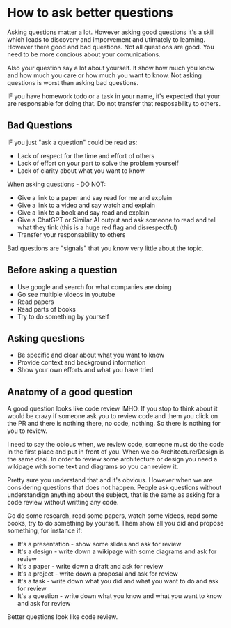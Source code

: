 # How to ask better questions

Asking questions matter a lot. However asking good questions it's a skill which leads to discovery and imporvement and utimately to learning. However there good and bad questions. Not all questions are good. You need to be more concious about your comunications.

Also your question say a lot about yourself. It show how much you know and how much you care or how much you want to know. Not asking questions is worst than asking bad questions.

IF you have homework todo or a task in your name, it's expected that your are responsable for doing that. Do not transfer that resposability to others.

## Bad Questions

IF you just "ask a question" could be read as:
  * Lack of respect for the time and effort of others
  * Lack of effort on your part to solve the problem yourself
  * Lack of clarity about what you want to know

When asking questions - DO NOT:

* Give a link to a paper and say read for me and explain
* Give a link to a video and say watch and explain
* Give a link to a book and say read and explain
* Give a ChatGPT or Similar AI output and ask someone to read and tell what they tink (this is a huge red flag and disrespectful)
* Transfer your responsability to others

Bad questions are "signals" that you know very little about the topic.

## Before asking a question

* Use google and search for what companies are doing
* Go see multiple videos in youtube
* Read papers
* Read parts of books
* Try to do something by yourself

## Asking questions

* Be specific and clear about what you want to know
* Provide context and background information
* Show your own efforts and what you have tried

## Anatomy of a good question

A good question looks like code review IMHO. If you stop to think about
it would be crazy if someone ask you to review code and them you click
on the PR and there is nothing there, no code, nothing. So there is nothing for you to review.

I need to say the obious when, we review code, someone must do the code in the first place and put in front of you. When we do Architecture/Design is the same deal. In order to review some architecture or design you need a wikipage with some text and diagrams so you can review it.

Pretty sure you understand that and it's obvious. However when we are considering questions that does not happen. People ask questions without understandign anything about the subject, that is the same as asking for a code review without writting any code.

Go do some research, read some papers, watch some videos, read some books, try to do something by yourself. Them show all you did and propose something, for instance if:
* It's a presentation - show some slides and ask for review
* It's a design - write down a wikipage with some diagrams and ask for review
* It's a paper - write down a draft and ask for review
* It's a project - write down a proposal and ask for review
* It's a task - write down what you did and what you want to do and ask for review
* It's a question - write down what you know and what you want to know and ask for review

Better questions look like code review.